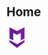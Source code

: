 # Home
![alt text](https://github.com/adam-p/markdown-here/raw/master/src/common/images/icon48.png "Logo Title Text 1")